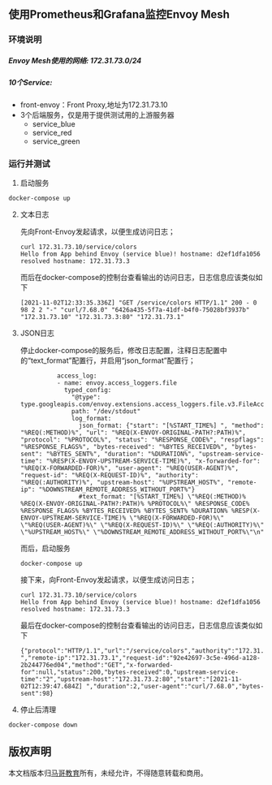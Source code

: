 ## 使用Prometheus和Grafana监控Envoy Mesh 
### 环境说明

##### Envoy Mesh使用的网络: 172.31.73.0/24

##### 10个Service:

- front-envoy：Front Proxy,地址为172.31.73.10
- 3个后端服务，仅是用于提供测试用的上游服务器
  - service_blue
  - service_red
  - service_green

### 运行并测试

1.  启动服务

   ```
   docker-compose up
   ```
   
2. 文本日志

   先向Front-Envoy发起请求，以便生成访问日志；

   ```
   curl 172.31.73.10/service/colors
   Hello from App behind Envoy (service blue)! hostname: d2ef1dfa1056 resolved hostname: 172.31.73.3
   ```
   
   而后在docker-compose的控制台查看输出的访问日志，日志信息应该类似如下
   
   ```
   [2021-11-02T12:33:35.336Z] "GET /service/colors HTTP/1.1" 200 - 0 98 2 2 "-" "curl/7.68.0" "6426a435-5f7a-41df-b4f0-75028bf3937b" "172.31.73.10" "172.31.73.3:80" "172.31.73.1"
   ```
   
3. JSON日志

   停止docker-compose的服务后，修改日志配置，注释日志配置中的“text_format”配置行，并启用“json_format”配置行； 

   ```
             access_log:
             - name: envoy.access_loggers.file
               typed_config:
                 "@type": type.googleapis.com/envoy.extensions.access_loggers.file.v3.FileAccessLog 
                 path: "/dev/stdout"
                 log_format:
                   json_format: {"start": "[%START_TIME%] ", "method": "%REQ(:METHOD)%", "url": "%REQ(X-ENVOY-ORIGINAL-PATH?:PATH)%", "protocol": "%PROTOCOL%", "status": "%RESPONSE_CODE%", "respflags": "%RESPONSE_FLAGS%", "bytes-received": "%BYTES_RECEIVED%", "bytes-sent": "%BYTES_SENT%", "duration": "%DURATION%", "upstream-service-time": "%RESP(X-ENVOY-UPSTREAM-SERVICE-TIME)%", "x-forwarded-for": "%REQ(X-FORWARDED-FOR)%", "user-agent": "%REQ(USER-AGENT)%", "request-id": "%REQ(X-REQUEST-ID)%", "authority": "%REQ(:AUTHORITY)%", "upstream-host": "%UPSTREAM_HOST%", "remote-ip": "%DOWNSTREAM_REMOTE_ADDRESS_WITHOUT_PORT%"}
                   #text_format: "[%START_TIME%] \"%REQ(:METHOD)% %REQ(X-ENVOY-ORIGINAL-PATH?:PATH)% %PROTOCOL%\" %RESPONSE_CODE% %RESPONSE_FLAGS% %BYTES_RECEIVED% %BYTES_SENT% %DURATION% %RESP(X-ENVOY-UPSTREAM-SERVICE-TIME)% \"%REQ(X-FORWARDED-FOR)%\" \"%REQ(USER-AGENT)%\" \"%REQ(X-REQUEST-ID)%\" \"%REQ(:AUTHORITY)%\" \"%UPSTREAM_HOST%\" \"%DOWNSTREAM_REMOTE_ADDRESS_WITHOUT_PORT%\"\n"
   ```

   而后，启动服务

   ```
   docker-compose up
   ```

   接下来，向Front-Envoy发起请求，以便生成访问日志；

   ```
   curl 172.31.73.10/service/colors
   Hello from App behind Envoy (service blue)! hostname: d2ef1dfa1056 resolved hostname: 172.31.73.3
   ```

   最后在docker-compose的控制台查看输出的访问日志，日志信息应该类似如下

   ```
   {"protocol":"HTTP/1.1","url":"/service/colors","authority":"172.31.73.10","respflags":"-","remote-ip":"172.31.73.1","request-id":"92e42697-3c5e-496d-a128-2b244776ed04","method":"GET","x-forwarded-for":null,"status":200,"bytes-received":0,"upstream-service-time":"2","upstream-host":"172.31.73.2:80","start":"[2021-11-02T12:39:47.684Z] ","duration":2,"user-agent":"curl/7.68.0","bytes-sent":98}
   ```

4. 停止后清理

```
docker-compose down
```

## 版权声明

本文档版本归[马哥教育](www.magedu.com)所有，未经允许，不得随意转载和商用。
